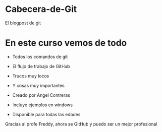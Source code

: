 # Cabecera-de-Git
El blogpost de git

# En este curso vemos de todo
* Todos los comandos de git

* El flujo de trabajo de GitHub

* Trucos muy locos

* Y cosas muy importantes

* Creado por Angel Contreras

* Incluye ejemplos en windows

* Disponible para todas las edades

Gracias al profe Freddy, ahora se GitHub y puedo ser un mejor profesional